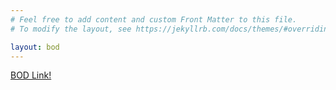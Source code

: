 ```yaml
---
# Feel free to add content and custom Front Matter to this file.
# To modify the layout, see https://jekyllrb.com/docs/themes/#overriding-theme-defaults

layout: bod
---
```

[BOD Link!](https://that-jc-guy.github.io/bod/index.html)
